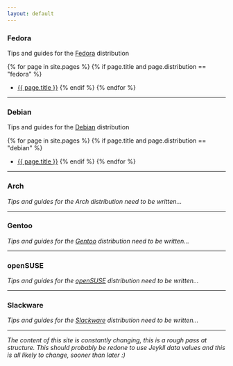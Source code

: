 ```yaml
---
layout: default
---
```




### Fedora

Tips and guides for the [Fedora](https://fedora.org) distribution

{% for page in site.pages %}
  {% if page.title and page.distribution == "fedora" %}
  - <a class="page-link" href="{{ page.url | prepend: site.baseurl }}">{{ page.title }}</a>
  {% endif %}
{% endfor %}
---


### Debian

Tips and guides for the [Debian](https://debian.org) distribution

{% for page in site.pages %}
  {% if page.title and page.distribution == "debian" %}
  - <a class="page-link" href="{{ page.url | prepend: site.baseurl }}">{{ page.title }}</a>
  {% endif %}
{% endfor %}
---

### Arch

*Tips and guides for the Arch distribution need to be written...*

---


### Gentoo

*Tips and guides for the [Gentoo](https://www.gentoo.org) distribution need to be written...*

---


### openSUSE

*Tips and guides for the [openSUSE](https://www.opensuse.org) distribution need to be written...*

---


### Slackware

*Tips and guides for the [Slackware](http://www.slackware.com) distribution need to be written...*

---


*The content of this site is constantly changing, this is a rough pass at structure. This should probably be redone to use Jeykll data values and this is all likely to change, sooner than later :)*
